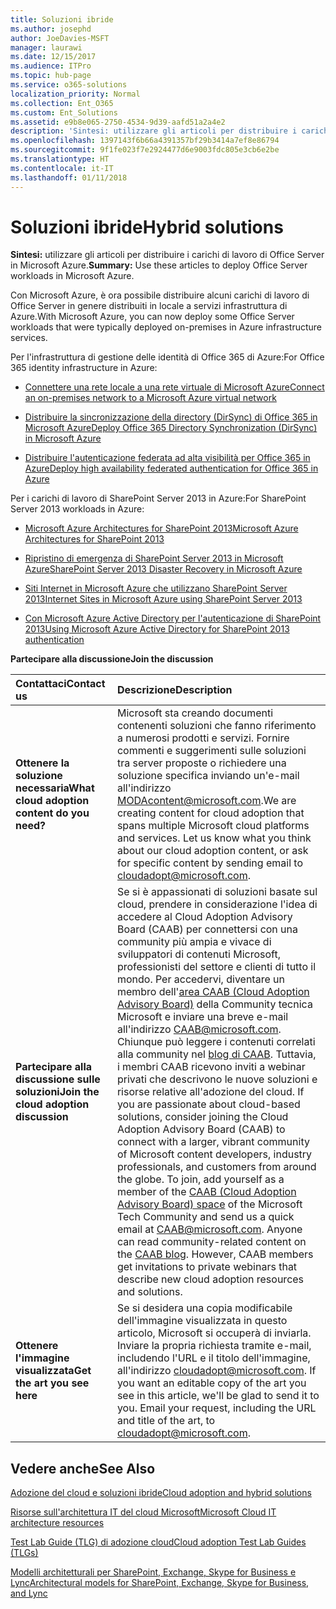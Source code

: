 ```yaml
---
title: Soluzioni ibride
ms.author: josephd
author: JoeDavies-MSFT
manager: laurawi
ms.date: 12/15/2017
ms.audience: ITPro
ms.topic: hub-page
ms.service: o365-solutions
localization_priority: Normal
ms.collection: Ent_O365
ms.custom: Ent_Solutions
ms.assetid: e9b8e065-2750-4534-9d39-aafd51a2a4e2
description: 'Sintesi: utilizzare gli articoli per distribuire i carichi di lavoro di Office Server in Microsoft Azure.'
ms.openlocfilehash: 1397143f6b66a4391357bf29b3414a7ef8e86794
ms.sourcegitcommit: 9f1fe023f7e2924477d6e9003fdc805e3cb6e2be
ms.translationtype: HT
ms.contentlocale: it-IT
ms.lasthandoff: 01/11/2018
---
```

# <a name="hybrid-solutions"></a><span data-ttu-id="9237b-103">Soluzioni ibride</span><span class="sxs-lookup"><span data-stu-id="9237b-103">Hybrid solutions</span></span>

 <span data-ttu-id="9237b-104">**Sintesi:** utilizzare gli articoli per distribuire i carichi di lavoro di Office Server in Microsoft Azure.</span><span class="sxs-lookup"><span data-stu-id="9237b-104">**Summary:** Use these articles to deploy Office Server workloads in Microsoft Azure.</span></span>
  
<span data-ttu-id="9237b-105">Con Microsoft Azure, è ora possibile distribuire alcuni carichi di lavoro di Office Server in genere distribuiti in locale a servizi infrastruttura di Azure.</span><span class="sxs-lookup"><span data-stu-id="9237b-105">With Microsoft Azure, you can now deploy some Office Server workloads that were typically deployed on-premises in Azure infrastructure services.</span></span>
  
<span data-ttu-id="9237b-106">Per l'infrastruttura di gestione delle identità di Office 365 di Azure:</span><span class="sxs-lookup"><span data-stu-id="9237b-106">For Office 365 identity infrastructure in Azure:</span></span>
  
- [<span data-ttu-id="9237b-107">Connettere una rete locale a una rete virtuale di Microsoft Azure</span><span class="sxs-lookup"><span data-stu-id="9237b-107">Connect an on-premises network to a Microsoft Azure virtual network</span></span>](connect-an-on-premises-network-to-a-microsoft-azure-virtual-network.md)
    
- [<span data-ttu-id="9237b-108">Distribuire la sincronizzazione della directory (DirSync) di Office 365 in Microsoft Azure</span><span class="sxs-lookup"><span data-stu-id="9237b-108">Deploy Office 365 Directory Synchronization (DirSync) in Microsoft Azure</span></span>](deploy-office-365-directory-synchronization-dirsync-in-microsoft-azure.md)
    
- [<span data-ttu-id="9237b-109">Distribuire l'autenticazione federata ad alta visibilità per Office 365 in Azure</span><span class="sxs-lookup"><span data-stu-id="9237b-109">Deploy high availability federated authentication for Office 365 in Azure</span></span>](deploy-high-availability-federated-authentication-for-office-365-in-azure.md)
    
<span data-ttu-id="9237b-110">Per i carichi di lavoro di SharePoint Server 2013 in Azure:</span><span class="sxs-lookup"><span data-stu-id="9237b-110">For SharePoint Server 2013 workloads in Azure:</span></span>
  
- [<span data-ttu-id="9237b-111">Microsoft Azure Architectures for SharePoint 2013</span><span class="sxs-lookup"><span data-stu-id="9237b-111">Microsoft Azure Architectures for SharePoint 2013</span></span>](microsoft-azure-architectures-for-sharepoint-2013.md)
    
- [<span data-ttu-id="9237b-112">Ripristino di emergenza di SharePoint Server 2013 in Microsoft Azure</span><span class="sxs-lookup"><span data-stu-id="9237b-112">SharePoint Server 2013 Disaster Recovery in Microsoft Azure</span></span>](sharepoint-server-2013-disaster-recovery-in-microsoft-azure.md)
    
- [<span data-ttu-id="9237b-113">Siti Internet in Microsoft Azure che utilizzano SharePoint Server 2013</span><span class="sxs-lookup"><span data-stu-id="9237b-113">Internet Sites in Microsoft Azure using SharePoint Server 2013</span></span>](internet-sites-in-microsoft-azure-using-sharepoint-server-2013.md)
    
- [<span data-ttu-id="9237b-114">Con Microsoft Azure Active Directory per l'autenticazione di SharePoint 2013</span><span class="sxs-lookup"><span data-stu-id="9237b-114">Using Microsoft Azure Active Directory for SharePoint 2013 authentication</span></span>](using-microsoft-azure-active-directory-for-sharepoint-2013-authentication.md)
    
<span data-ttu-id="9237b-115">**Partecipare alla discussione**</span><span class="sxs-lookup"><span data-stu-id="9237b-115">**Join the discussion**</span></span>

|<span data-ttu-id="9237b-116">**Contattaci**</span><span class="sxs-lookup"><span data-stu-id="9237b-116">**Contact us**</span></span>|<span data-ttu-id="9237b-117">**Descrizione**</span><span class="sxs-lookup"><span data-stu-id="9237b-117">**Description**</span></span>|
|:-----|:-----|
|<span data-ttu-id="9237b-118">**Ottenere la soluzione necessaria**</span><span class="sxs-lookup"><span data-stu-id="9237b-118">**What cloud adoption content do you need?**</span></span> <br/> |<span data-ttu-id="9237b-p101">Microsoft sta creando documenti contenenti soluzioni che fanno riferimento a numerosi prodotti e servizi. Fornire commenti e suggerimenti sulle soluzioni tra server proposte o richiedere una soluzione specifica inviando un'e-mail all'indirizzo [MODAcontent@microsoft.com](mailto:cloudadopt@microsoft.com?Subject=[Cloud%20Adoption%20Content%20Feedback]:%20).</span><span class="sxs-lookup"><span data-stu-id="9237b-p101">We are creating content for cloud adoption that spans multiple Microsoft cloud platforms and services. Let us know what you think about our cloud adoption content, or ask for specific content by sending email to [cloudadopt@microsoft.com](mailto:cloudadopt@microsoft.com?Subject=[Cloud%20Adoption%20Content%20Feedback]:%20).  </span></span><br/> |
|<span data-ttu-id="9237b-121">**Partecipare alla discussione sulle soluzioni**</span><span class="sxs-lookup"><span data-stu-id="9237b-121">**Join the cloud adoption discussion**</span></span> <br/> |<span data-ttu-id="9237b-p102">Se si è appassionati di soluzioni basate sul cloud, prendere in considerazione l'idea di accedere al Cloud Adoption Advisory Board (CAAB) per connettersi con una community più ampia e vivace di sviluppatori di contenuti Microsoft, professionisti del settore e clienti di tutto il mondo. Per accedervi, diventare un membro dell'[area CAAB (Cloud Adoption Advisory Board)](https://aka.ms/caab) della Community tecnica Microsoft e inviare una breve e-mail all'indirizzo [CAAB@microsoft.com](mailto:caab@microsoft.com?Subject=I%20just%20joined%20the%20Cloud%20Adoption%20Advisory%20Board!). Chiunque può leggere i contenuti correlati alla community nel [blog di CAAB](https://blogs.technet.com/b/solutions_advisory_board/). Tuttavia, i membri CAAB ricevono inviti a webinar privati che descrivono le nuove soluzioni e risorse relative all'adozione del cloud.  </span><span class="sxs-lookup"><span data-stu-id="9237b-p102">If you are passionate about cloud-based solutions, consider joining the Cloud Adoption Advisory Board (CAAB) to connect with a larger, vibrant community of Microsoft content developers, industry professionals, and customers from around the globe. To join, add yourself as a member of the [CAAB (Cloud Adoption Advisory Board) space](https://aka.ms/caab) of the Microsoft Tech Community and send us a quick email at [CAAB@microsoft.com](mailto:caab@microsoft.com?Subject=I%20just%20joined%20the%20Cloud%20Adoption%20Advisory%20Board!). Anyone can read community-related content on the [CAAB blog](https://blogs.technet.com/b/solutions_advisory_board/). However, CAAB members get invitations to private webinars that describe new cloud adoption resources and solutions.  </span></span><br/> |
|<span data-ttu-id="9237b-125">**Ottenere l'immagine visualizzata**</span><span class="sxs-lookup"><span data-stu-id="9237b-125">**Get the art you see here**</span></span> <br/> |<span data-ttu-id="9237b-p103">Se si desidera una copia modificabile dell'immagine visualizzata in questo articolo, Microsoft si occuperà di inviarla. Inviare la propria richiesta tramite e-mail, includendo l'URL e il titolo dell'immagine, all'indirizzo [cloudadopt@microsoft.com](mailto:cloudadopt@microsoft.com?subject=[Art%20Request]:%20).  </span><span class="sxs-lookup"><span data-stu-id="9237b-p103">If you want an editable copy of the art you see in this article, we'll be glad to send it to you. Email your request, including the URL and title of the art, to [cloudadopt@microsoft.com](mailto:cloudadopt@microsoft.com?subject=[Art%20Request]:%20).  </span></span><br/> |
   
## <a name="see-also"></a><span data-ttu-id="9237b-128">Vedere anche</span><span class="sxs-lookup"><span data-stu-id="9237b-128">See Also</span></span>

[<span data-ttu-id="9237b-129">Adozione del cloud e soluzioni ibride</span><span class="sxs-lookup"><span data-stu-id="9237b-129">Cloud adoption and hybrid solutions</span></span>](cloud-adoption-and-hybrid-solutions.md)
  
[<span data-ttu-id="9237b-130">Risorse sull'architettura IT del cloud Microsoft</span><span class="sxs-lookup"><span data-stu-id="9237b-130">Microsoft Cloud IT architecture resources</span></span>](microsoft-cloud-it-architecture-resources.md)
  
[<span data-ttu-id="9237b-131">Test Lab Guide (TLG) di adozione cloud</span><span class="sxs-lookup"><span data-stu-id="9237b-131">Cloud adoption Test Lab Guides (TLGs)</span></span>](cloud-adoption-test-lab-guides-tlgs.md)
  
[<span data-ttu-id="9237b-132">Modelli architetturali per SharePoint, Exchange, Skype for Business e Lync</span><span class="sxs-lookup"><span data-stu-id="9237b-132">Architectural models for SharePoint, Exchange, Skype for Business, and Lync</span></span>](architectural-models-for-sharepoint-exchange-skype-for-business-and-lync.md)


